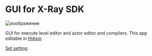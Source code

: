 # GUI for X-Ray SDK
![изображение](https://user-images.githubusercontent.com/19333942/108852797-15520200-75f7-11eb-8095-825851065f63.png)

GUI for execute level editor and actor editor and compilers.
This app editable in [HiAsm](https://en.wikipedia.org/wiki/HiAsm)

[Set setting](https://github.com/Graff46/GUI_for_X-Ray_SDK/wiki/Setting)
